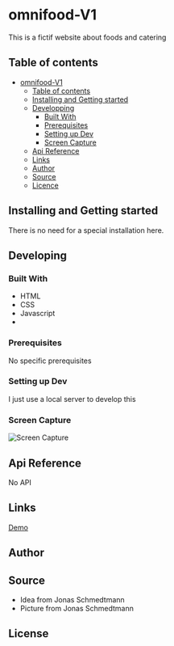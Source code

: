 # omnifood-V1

This is a fictif website about foods and catering

## Table of contents

- [omnifood-V1](#omnifood-V1)
  - [Table of contents](#table-of-contents)
  - [Installing and Getting started](#installing-and-getting-started)
  - [Developping](#developing)
    - [Built With](#built-with)
    - [Prerequisites](#prerequisites)
    - [Setting up Dev](#setting-up-dev)
    - [Screen Capture](#screen-capture)
  - [Api Reference](#api-reference)
  - [Links](#links)
  - [Author](#author)
  - [Source](#source)
  - [Licence](#license)

## Installing and Getting started

There is no need for a special installation here.

## Developing

### Built With

- HTML
- CSS
- Javascript
- 

### Prerequisites

No specific prerequisites

### Setting up Dev

I just use a local server to develop this

### Screen Capture
![Screen Capture](https://github.com/kevinbdx35/omnifood-V1/blob/main/screen-capture.png?raw=true)

## Api Reference

No API

## Links

[Demo](https://kevinbdx35.github.io/omnifood-V1/)

## Author

## Source

- Idea from Jonas Schmedtmann
- Picture from Jonas Schmedtmann

## License

